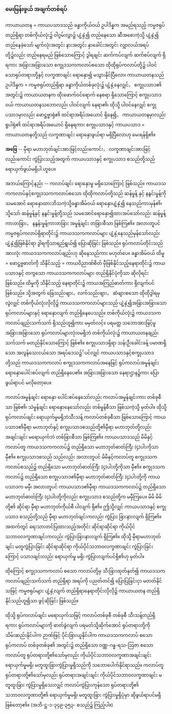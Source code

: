 ### မေးမြန်းဖွယ် အချက်တစ်ရပ်

ကာယာယတန = ကာယပသာဒသည် ခန္ဓာကိုယ်ဝယ် ဥပါဒိန္နက အမည်ရသည့် ကမ္မဇရုပ်တည်ရှိရာ တစ်ကိုယ်လုံး၌ ဝါဂွမ်းလွှာ၌ ပျံ့နှံ့၍ တည်နေသော ဆီအစေးကဲ့သို့ ပျံ့နှံ့၍ တည်နေခဲ့သော် မျက်လုံးအတွင်း နားအတွင်း နှာခေါင်းအတွင်း လျှာလယ်အရပ်တို့၌လည်း တည်နေရမည် ဖြစ်သောကြောင့် ဒွါရချင်း ဆက်ကပ်လျက် ဆက်စပ်လျက် ရှိရကား အခြားအခြားသော စက္ခုဒသကကလာပ်စသော ထိုထိုရုပ်ကလာပ်တို့၌ ပါဝင်သောရုပ်တရားတို့နှင့် လက္ခဏာချင်း ရောနှော၍ မသွားနိုင်ပြီလော၊ ကာယာယတနသည် ဥပါဒိန္နက = ကမ္မဇရုပ်တည်ရှိရာ ခန္ဓာကိုယ်တစ်ခုလုံး၌ ပျံ့နှံ့နေလျှင်， စက္ခုပသာဒ၏ အတွင်း၌ ကာယာယတနက ထိုးဖောက်ဝင်ရောက် နေစရာ ရှိသောကြောင့် စက္ခုပသာဒဝယ် ကာယာယတနသဘောလည်း ပါဝင်လျက် နေရာ၏၊ ထိုသို့ ပါဝင်နေလျှင် စက္ခုပသာဒမှာလည်း ဖောဋ္ဌဗ္ဗာရုံ၏ ထင်ရာအရိပ်အယောင် ရှိနေ၍， ကာယာယတနမှာလည်း ရူပါရုံ၏ ထင်ရာအရိပ်အယောင် ရှိနေရကား စက္ခုပသာဒနှင့် ကာယပသာဒ = ကာယာယတနတို့သည် လက္ခဏာချင်း ရောနှောဖွယ်ရာ မရှိပြီလောဟု မေးရန်ရှိ၏။

**အဖြေ** -- မှီရာ မဟာဘုတ်ချင်းအားဖြင့်လည်းကောင်း， လက္ခဏာချင်းအားဖြင့်လည်းကောင်း ကွဲပြားသည့်အတွက် ကာယပသာဒနှင့် စက္ခုပသာဒ စသည်တို့သည် ရောယှက်ဖွယ်မရှိပါ ဟူပေ။

အဘယ်ကြောင့်နည်း -- ကလာပ်ချင်း ရောနှောမှု မရှိသောကြောင့် ဖြစ်သည်။ 
ကာယဒသကကလာပ်နှင့်စက္ခုဒသကကလာပ်စသော ထိုထိုကလာပ်တို့သည် ဆန်မှုန့် နှင့် နနွင်းမှုန့်ကို သမအောင် ရောနှောထားဘိသကဲ့သို့ခန္ဓာအိမ်ဝယ် ရောနှောပျံ့နှံ့၍ နေသည်ကားမှန်၏၊ သို့သော် ဆန်မှုန့်နှင့် နနွင်းမှုန့်တို့သည် သမအောင်ရောနှော၍ထားအပ်သော်လည်း ဆန်မှုန့်ကားတခြား， နနွန်းမှုန့်ကားတခြား အမှုန့်ချင်း တခြားစီသာ ဖြစ်ကြ၏။ အလားတူပင်ကမ္မဇရုပ်ကလာပ်ရှိရာတိုင်း၌ ကာယဒသကကလာပ်များ ပျံ့နှံ့နေသည်မှန်သော်လည်း ပျံ့နှံ့၍ဖြစ်နိုင်ရာ ဒွါရကိုသာရည်ရွယ်၍ ပြောဆိုခြင်း ဖြစ်သည်။ 
ရုပ်ကလာပ်တိုင်းသည် အားလုံး ကာယဒသကကလာပ်ချည်းဟု ဆိုနေသည်ကား မဟုတ်ပေ။ 
ခန္ဓာအိမ်ဝယ် ထိမှု = ဖောဋ္ဌဗ္ဗဓာတ်ကို သိနိုင်သည့် = ကာယဝိညာဏ်စိတ် မှီဖြစ်နိုင်သည့်နေရာတိုင်း၌ ကာယပသာဒနှင့် တကွသော ကာယဒသကကလာပ်များ တည်ရှိနိုင်ပုံကိုသာ ဆိုလိုရင်း ဖြစ်သည်။ 
ထိမှုကို သိနိုင်သည့် နေရာတိုင်း၌ ကာယအကြည်ဓာတ်ကား ရှိလျက်ပင် ဖြစ်သည်။ 
သို့အတွက် ခြေသည်းဖျား，လက်သည်းဖျား， ဆံဖျားစသော ထိုထိုဒွါရမှလွဲလျှင် တစ်ကိုယ်လုံးလိုလို၌ ကာယဒသကကလာပ်များသည် ပျံ့နှံ့၍အခြားအခြားသော ရုပ်ကလာပ်များနှင့် ရောနှောလျက် တည်ရှိနေပေသည်။ 
တစ်ကိုယ်လုံး၌ ကာယဒသကကလာပ်ချည်းသက်သက် ရှိသည်ဟူ၍ကား မမှတ်လင့်။ 
ပရမတ္ထ သဘောအားဖြင့်မူ အခြားအခြားသော ရုပ်ကလာပ်များလုံး၀မရှိဘဲ တစ်ကိုယ်လုံး၌ ကာယာယတနချည်းသက်သက် မတည်နိုင်သောကြောင့် ဖြစ်၏။ 
စက္ခုပသာဒရှိရာ သန်းဦးခေါင်းခန့် ပမာဏရှိသော အလွန်သေးငယ်သော အရပ်ဒေသ၌်ပင်လျှင် ကာယပသာဒနှင့်စက္ခုပသာဒတို့သည် ကာယဒသကကလာပ် စက္ခုဒသကကလာပ်အနေဖြင့် ရုပ်ကလာပ်အမှုန်ချင်း ရောနှောပေါင်းစပ်လျက် တည်ရှိနေပေ၏။ 
အခြားအခြားသော နေရာဌာန၌ကား ပြောဖွယ်ရာပင် မလိုတော့ပေ။

ကလာပ်အမှုန်ချင်း ရောနှော ပေါင်းစပ်နေသော်လည်း ကလာပ်အမှုန်ချင်းကား တစ်ခုစီသာ ဖြစ်၏၊ သဲမှုန်ချင်း ရောနှောနေသော်လည်း တစ်မှုန်စီသာ ဖြစ်သကဲ့သို့ မှတ်ပါ။ 
ထိုသို့ ရုပ်ကလာပ်ချင်း ရောယှက်မှုမရှိဘဲသီးသန့် ကလာပ်တစ်ခုစီသာ ဖြစ်သောကြောင့် ကာယပသာဒ၏မှီရာ မဟာဘုတ်နှင့် စက္ခုပသာဒစသည်တို့၏မှီရာ မဟာဘုတ်တို့လည်း အချင်းချင်း မရောယှက်ဘဲ တစ်ခြားစီသာ ဖြစ်ကြ၏။ 
ကာယပသာဒသည် မိမိနှင့်ကလာပ်တူ ကာယဒသကကလာပ်၌ တည်ရှိသော မဟာဘုတ်ဓာတ်ကြီး (၄)ပါးကိုသာ မှီ၏။ 
စက္ခုပသာဒစသည် သည်လည်း အလားတူပင် မိမိနှင့်ကလာပ်တူ စက္ခုဒသကကလာပ်စသည်၌ တည်ရှိသော မဟာဘုတ်ဓာတ်ကြီး (၄)ပါးတို့ကိုသာ မှီ၏။ 
စက္ခုဒသကကလာပ်၌ တည်ရှိသော စက္ခုပသာဒ၏မှီရာ မဟာဘုတ်ဓာတ်ကြီး (၄)ပါးတို့ကို ကာယပသာဒက မမှီ၊ အလားတူပင် ကာယပသာဒ၏မှီရာ ကာယဒသကကလာပ်၌ တည်ရှိသော မဟာဘုတ်ဓာတ်ကြီး (၄)ပါးတို့ကိုလည်း စက္ခုပသာဒ စသည်တို့က မမှီကြပေ။ 
မိမိ မိမိတို့၏ ဆိုင်ရာ မှီရာ မဟာဘုတ်ကိုယ်စီ ပါလျက် ရှိ၏။ 
ဤသို့လျှင် ကာယပသာဒနှင့် စက္ခုပသာဒ စသည်တို့သည် မှီရာ မဟာဘုတ်ချင်းကလည်း ကွဲပြား ခြားနားလျက် ရှိကြ၏။ 
အထက်တွင် ရေးသားတင်ပြထားသည့်အတိုင်း ဆိုင်ရာဆိုင်ရာ ကိုယ်ပိုင်သဘာ၀လက္ခဏာချင်းကလည်း ကွဲပြားခြားနားလျက် ရှိကြ၏။ ထိုသို့ မှီရာမဟာဘုတ်ချင်း မတူကွဲပြားခြင်း ဆိုင်ရာဆိုင်ရာ ကိုယ်ပိုင်သဘာ၀လက္ခဏာချင်း ကွဲပြားခြင်းကြောင့် ပသာဒချင်းလည်း ရောယှက်မှု မရှိ၊ ကွဲပြားလျက်ပင်ရှိ၏ဟု မှတ်ပါ။

ထိုကြောင့် စက္ခုဒသကကလာပ် စသော ကလာပ်တို့မှ သီးခြားထုတ်နုတ်၍ ကာယဒသကကလာပ်ချည်းသက်သက် တည်ရှိရာ အရပ်ကို ပညတ်တင်၍ ပြောပြခြင်းငှာ မတတ်နိုင်သဖြင့် ကမ္မဇရုပ်များ ပျံ့နှံ့လျက် တည်ရှိရာနေရာတိုင်းလိုလို၌ ကာယာယတန တည်ရှိနိုင်သည်ဟူ၍သာ ဖွင့်ဆိုခြင်း ဖြစ်သည်။

ထိုသို့ ရုပ်ကလာပ်ချင်း မရောယှက်သဖြင့် ကလာပ်တစ်ခုစီ တစ်ခုစီ သီးသန့်တည်ရှိရကား ရုပ်ကလာပ်များကို ဓာတ်ခွဲလျက် ပရမတ်သို့ဆိုက်အောင် ရုပ်တရားတို့ကို သိမ်းဆည်းနိုင်ပါက ဉာဏ်ဖြင့် ပိုင်းခြားယူနိုင်ပါက ကာယဒသကကလာပ် စသောရုပ်ကလာပ် တစ်ခုတစ်ခု၏ အတွင်း၌ တည်ရှိသော ဝဏ္ဏ-ဂန္ဓ-ရသ-ဩဇာ စသော ကလာပ်တူ ရုပ်တရားတို့၏သော်မှလည်း ကိုယ်ပိုင်သဘာ၀လက္ခဏာအချင်းချင်း ရောယှက်မှုမရှိ၊ မတူထူးခြားကွဲပြားမှုရှိသည်ကို သဘောပေါက်နိုင်ရာသည်။ ကလာပ်တူရုပ်တရားတို့၏သော်မှလည်း ရုပ်တရားအချင်းချင်း ကိုယ်ပိုင်သဘာ၀လက္ခဏာချင်း မတူထူးခြား ကွဲပြားမှုရှိသေးလျှင် ကလာပ်ကွဲပြားကုန်သော ရုပ်တရားတို့၏ သဘာ၀လက္ခဏာတို့၏ ရောယှက်မှုမရှိ၊ မတူထူးခြား ကွဲပြားမှုရှိပုံမှာ ဆိုဖွယ်ရာပင်မရှိ ဖြစ်တော့၏။
<r> (အဘိ-ဋ္ဌ-၁-၃၄၉-၃၅၃- စသည်၌ ကြည့်ပါ။)</r>

